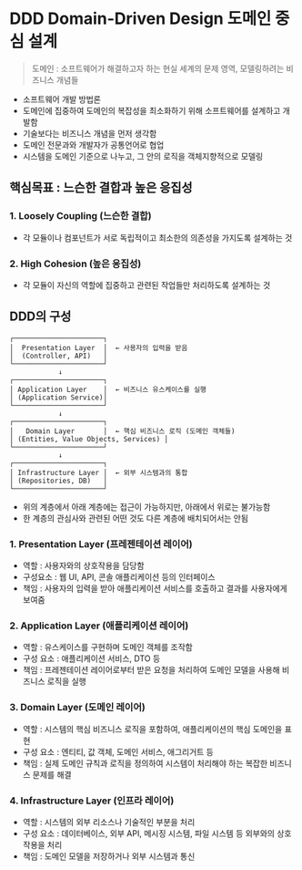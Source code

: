 # DDD Domain-Driven Design 도메인 중심 설계
> 도메인 : 소프트웨어가 해결하고자 하는 현실 세계의 문제 영역, 모델링하려는 비즈니스 개념들
- 소프트웨어 개발 방법론
- 도메인에 집중하여 도메인의 복잡성을 최소화하기 위해 소프트웨어를 설계하고 개발함
- 기술보다는 비즈니스 개념을 먼저 생각함
- 도메인 전문과와 개발자가 공통언어로 협업
- 시스템을 도메인 기준으로 나누고, 그 안의 로직을 객체지향적으로 모델링


## 핵심목표 : 느슨한 결합과 높은 응집성
### 1. Loosely Coupling (느슨한 결합) 
- 각 모듈이나 컴포넌트가 서로 독립적이고 최소한의 의존성을 가지도록 설계하는 것
### 2. High Cohesion (높은 응집성)
- 각 모듈이 자신의 역할에 집중하고 관련된 작업들만 처리하도록 설계하는 것

## DDD의 구성
```
┌──────────────────────┐
│  Presentation Layer  │  ← 사용자의 입력을 받음
│  (Controller, API)   │
└──────────────────────┘
            ↓
┌──────────────────────┐
│ Application Layer    │  ← 비즈니스 유스케이스를 실행
│ (Application Service)│
└──────────────────────┘
            ↓
┌──────────────────────┐
│   Domain Layer       │  ← 핵심 비즈니스 로직 (도메인 객체들)
│ (Entities, Value Objects, Services) │
└──────────────────────┘
            ↓
┌──────────────────────┐
│ Infrastructure Layer │  ← 외부 시스템과의 통합
│ (Repositories, DB)   │
└──────────────────────┘
```
- 위의 계층에서 아래 계층에는 접근이 가능하지만, 아래에서 위로는 불가능함
- 한 계층의 관심사와 관련된 어떤 것도 다른 계층에 배치되어서는 안됨

### 1. Presentation Layer (프레젠테이션 레이어)
- 역할 : 사용자와의 상호작용을 담당함
- 구성요소 : 웹 UI, API, 콘솔 애플리케이션 등의 인터페이스
- 책임 : 사용자의 입력을 받아 애플리케이션 서비스를 호출하고 결과를 사용자에게 보여줌
### 2. Application Layer (애플리케이션 레이어)
- 역할 : 유스케이스를 구현하며 도메인 객체를 조작함
- 구성 요소 : 애플리케이션 서비스, DTO 등
- 책임 : 프레젠테이션 레이어로부터 받은 요청을 처리하여 도메인 모델을 사용해 비즈니스 로직을 실행
### 3. Domain Layer (도메인 레이어)
- 역할 : 시스템의 핵심 비즈니스 로직을 포함하여, 애플리케이션의 핵심 도메인을 표현
- 구성 요소 : 엔티티, 값 객체, 도메인 서비스, 애그리거트 등
- 책임 : 실제 도메인 규칙과 로직을 정의하여 시스템이 처리해야 하는 복잡한 비즈니스 문제를 해결
### 4. Infrastructure Layer (인프라 레이어)
- 역할 : 시스템의 외부 리소스나 기술적인 부분을 처리
- 구성 요소 : 데이터베이스, 외부 API, 메시징 시스템, 파일 시스템 등 외부와의 상호작용을 처리
- 책임 : 도메인 모델을 저장하거나 외부 시스템과 통신
